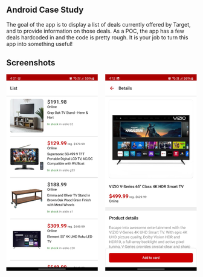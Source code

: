 ## Android Case Study

The goal of the app is to display a list of deals currently offered by Target, and to provide information on those
 deals. As a POC, the app has a few deals hardcoded in and the code is pretty rough. It is your job to turn this app into something useful!

## Screenshots

<div style="display: flex; justify-content: space-between;">
  <img src="screenshots/1.jpeg" alt="Screenshot 1" style="width: 48%;"/>
  <img src="screenshots/2.jpeg" alt="Screenshot 2" style="width: 48%;"/>
</div>

